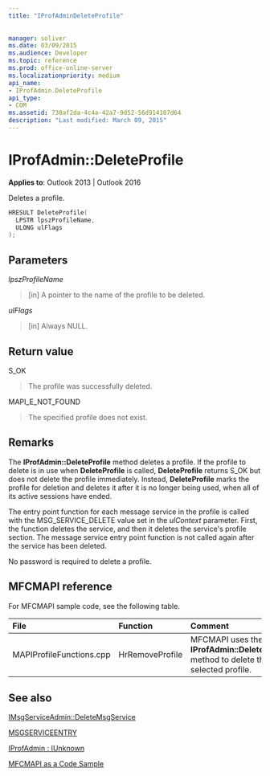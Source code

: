 ```yaml
---
title: "IProfAdminDeleteProfile"
 
 
manager: soliver
ms.date: 03/09/2015
ms.audience: Developer
ms.topic: reference
ms.prod: office-online-server
ms.localizationpriority: medium
api_name:
- IProfAdmin.DeleteProfile
api_type:
- COM
ms.assetid: 730af2da-4c4a-42a7-9d52-56d914107d64
description: "Last modified: March 09, 2015"
---
```


# IProfAdmin::DeleteProfile

  
  
**Applies to**: Outlook 2013 | Outlook 2016 
  
Deletes a profile.
  
```cpp
HRESULT DeleteProfile(
  LPSTR lpszProfileName,
  ULONG ulFlags
);
```

## Parameters

 _lpszProfileName_
  
> [in] A pointer to the name of the profile to be deleted.
    
 _ulFlags_
  
> [in] Always NULL. 
    
## Return value

S_OK 
  
> The profile was successfully deleted.
    
MAPI_E_NOT_FOUND 
  
> The specified profile does not exist.
    
## Remarks

The **IProfAdmin::DeleteProfile** method deletes a profile. If the profile to delete is in use when **DeleteProfile** is called, **DeleteProfile** returns S_OK but does not delete the profile immediately. Instead, **DeleteProfile** marks the profile for deletion and deletes it after it is no longer being used, when all of its active sessions have ended. 
  
The entry point function for each message service in the profile is called with the MSG_SERVICE_DELETE value set in the _ulContext_ parameter. First, the function deletes the service, and then it deletes the service's profile section. The message service entry point function is not called again after the service has been deleted. 
  
No password is required to delete a profile.
  
## MFCMAPI reference

For MFCMAPI sample code, see the following table.
  
|**File**|**Function**|**Comment**|
|:-----|:-----|:-----|
|MAPIProfileFunctions.cpp  <br/> |HrRemoveProfile  <br/> |MFCMAPI uses the **IProfAdmin::DeleteProfile** method to delete the selected profile. |
   
## See also



[IMsgServiceAdmin::DeleteMsgService](imsgserviceadmin-deletemsgservice.md)
  
[MSGSERVICEENTRY](msgserviceentry.md)
  
[IProfAdmin : IUnknown](iprofadminiunknown.md)


[MFCMAPI as a Code Sample](mfcmapi-as-a-code-sample.md)

